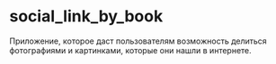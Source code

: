 # social_link_by_book
Приложение, которое даст пользователям возможность делиться фотографиями и картинками, которые они нашли в интернете.
